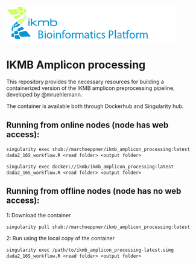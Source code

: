![](images/ikmb_bfx_logo.png)

# IKMB Amplicon processing

This repository provides the necessary resources for building a containerized version of the IKMB amplicon preprocessing pipeline, developed by @mruehlemann. 

The container is available both through Dockerhub and Singularity hub.

## Running from online nodes (node has web access):

```
singularity exec shub://marchoeppner/ikmb_amplicon_processing:latest dada2_16S_workflow.R <read folder> <output folder>
```

```
singularity exec docker://ikmb/ikmb_amplicon_processing:latest dada2_16S_workflow.R <read folder> <output folder>
```

## Running from offline nodes (node has no web access):

1: Download the container
```
singularity pull shub://marchoeppner/ikmb_amplicon_processing:latest
```

2: Run using the local copy of the container

```
singularity exec /path/to/ikmb_amplicon_processing-latest.simg dada2_16S_workflow.R <read folder> <output folder>
```




